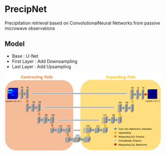 # PrecipNet

Precipitation retrieval based on ConvolutionalNeural Networks from passive microwave observations

## Model

- Base : U-Net
- First Layer : Add Downsampling
- Last Layer : Add Upsampling


![model](/assets/model.png)
